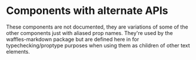 # Components with alternate APIs

These components are not documented, they are variations of some of the other components just with aliased prop names. They're used by the waffles-markdown package but are defined here in for typechecking/proptype purposes when using them as children of other text elements.
